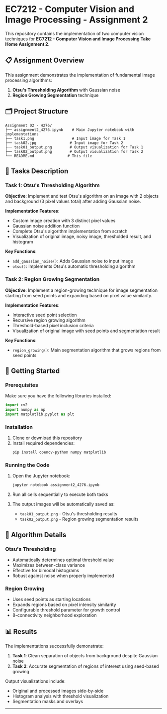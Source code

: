 # EC7212 - Computer Vision and Image Processing - Assignment 2

This repository contains the implementation of two computer vision techniques for **EC7212 - Computer Vision and Image Processing Take Home Assignment 2**.

## 📋 Assignment Overview

This assignment demonstrates the implementation of fundamental image processing algorithms:
1. **Otsu's Thresholding Algorithm** with Gaussian noise
2. **Region Growing Segmentation** technique

## 🗂️ Project Structure

```
Assignment 02 - 4276/
├── assignment2_4276.ipynb    # Main Jupyter notebook with implementations
├── task1.png                 # Input image for Task 1
├── task02.jpg               # Input image for Task 2
├── task01_output.png        # Output visualization for Task 1
├── task02_output.png        # Output visualization for Task 2
└── README.md               # This file
```

## 📝 Tasks Description

### Task 1: Otsu's Thresholding Algorithm

**Objective**: Implement and test Otsu's algorithm on an image with 2 objects and background (3 pixel values total) after adding Gaussian noise.

**Implementation Features**:
- Custom image creation with 3 distinct pixel values
- Gaussian noise addition function
- Complete Otsu's algorithm implementation from scratch
- Visualization of original image, noisy image, thresholded result, and histogram

**Key Functions**:
- `add_gaussian_noise()`: Adds Gaussian noise to input image
- `otsu()`: Implements Otsu's automatic thresholding algorithm

### Task 2: Region Growing Segmentation

**Objective**: Implement a region-growing technique for image segmentation starting from seed points and expanding based on pixel value similarity.

**Implementation Features**:
- Interactive seed point selection
- Recursive region growing algorithm
- Threshold-based pixel inclusion criteria
- Visualization of original image with seed points and segmentation result

**Key Functions**:
- `region_growing()`: Main segmentation algorithm that grows regions from seed points

## 🚀 Getting Started

### Prerequisites

Make sure you have the following libraries installed:

```python
import cv2
import numpy as np
import matplotlib.pyplot as plt
```

### Installation

1. Clone or download this repository
2. Install required dependencies:
   ```bash
   pip install opencv-python numpy matplotlib
   ```

### Running the Code

1. Open the Jupyter notebook:
   ```bash
   jupyter notebook assignment2_4276.ipynb
   ```

2. Run all cells sequentially to execute both tasks

3. The output images will be automatically saved as:
   - `task01_output.png` - Otsu's thresholding results
   - `task02_output.png` - Region growing segmentation results

## 🔧 Algorithm Details

### Otsu's Thresholding
- Automatically determines optimal threshold value
- Maximizes between-class variance
- Effective for bimodal histograms
- Robust against noise when properly implemented

### Region Growing
- Uses seed points as starting locations
- Expands regions based on pixel intensity similarity
- Configurable threshold parameter for growth control
- 8-connectivity neighborhood exploration

## 📊 Results

The implementations successfully demonstrate:

1. **Task 1**: Clean separation of objects from background despite Gaussian noise
2. **Task 2**: Accurate segmentation of regions of interest using seed-based growing

Output visualizations include:
- Original and processed images side-by-side
- Histogram analysis with threshold visualization
- Segmentation masks and overlays


---


